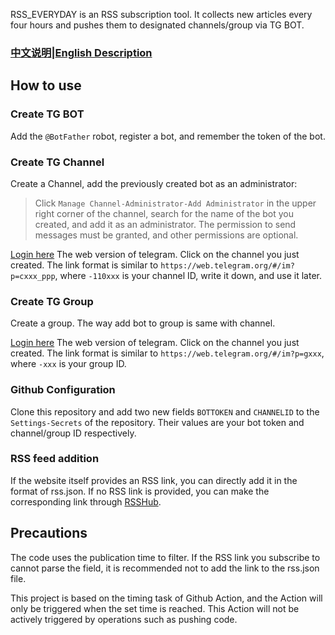 RSS_EVERYDAY is an RSS subscription tool. It collects new articles every four hours and pushes them to designated channels/group via TG BOT.
### [中文说明](https://github.com/GuangzheJiang/rss_everyday/blob/main/README.md)|[English Description](https://github.com/GuangzheJiang/rss_everyday/blob/main/README_en.md)
## How to use

### Create TG BOT
Add the `@BotFather` robot, register a bot, and remember the token of the bot.

### Create TG Channel
Create a Channel, add the previously created bot as an administrator:

> Click `Manage Channel-Administrator-Add Administrator` in the upper right corner of the channel, search for the name of the bot you created, and add it as an administrator. The permission to send messages must be granted, and other permissions are optional.

[Login here](https://web.telegram.org) The web version of telegram. Click on the channel you just created. The link format is similar to `https://web.telegram.org/#/im?p=cxxx_ppp`, where `-110xxx` is your channel ID, write it down, and use it later.

### Create TG Group
Create a group. The way add bot to group is same with channel. 

[Login here](https://web.telegram.org) The web version of telegram. Click on the channel you just created. The link format is similar to `https://web.telegram.org/#/im?p=gxxx`, where `-xxx` is your group ID.  
### Github Configuration
Clone this repository and add two new fields `BOTTOKEN` and `CHANNELID` to the `Settings-Secrets` of the repository. Their values are your bot token and channel/group ID respectively.

### RSS feed addition

If the website itself provides an RSS link, you can directly add it in the format of rss.json. If no RSS link is provided, you can make the corresponding link through [RSSHub](https://docs.rsshub.app/).

## Precautions
The code uses the publication time to filter. If the RSS link you subscribe to cannot parse the field, it is recommended not to add the link to the rss.json file.

This project is based on the timing task of Github Action, and the Action will only be triggered when the set time is reached. This Action will not be actively triggered by operations such as pushing code.